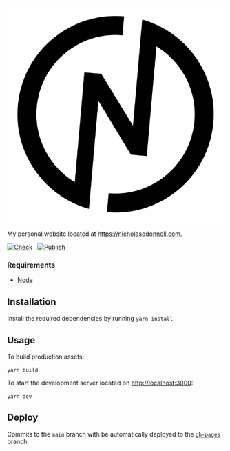 <p width="200px">
  <picture>
    <source media="(prefers-color-scheme: dark)" srcset="logo-dark.svg">
    <source media="(prefers-color-scheme: light)" srcset="logo-light.svg">
    <img src="logo-light.svg">
  </picture>
</p>

My personal website located at https://nicholasodonnell.com.

[![Check](https://github.com/nicholasodonnell/nicholasodonnell.com/actions/workflows/check.yml/badge.svg?branch=main)](https://github.com/nicholasodonnell/nicholasodonnell.com/actions/workflows/check.yml)&nbsp;&nbsp;&nbsp;[![Publish](https://github.com/nicholasodonnell/nicholasodonnell.com/actions/workflows/publish.yml/badge.svg?branch=main)](https://github.com/nicholasodonnell/nicholasodonnell.com/actions/workflows/publish.yml)

### Requirements

- [Node](https://nodejs.org/en/)

## Installation

Install the required dependencies by running `yarn install`.

## Usage

To build production assets:
```
yarn build
```

To start the development server located on [http://localhost:3000](http://localhost:3000):
```
yarn dev
```

## Deploy

Commits to the `main` branch with be automatically deployed to the [`gh-pages`](https://github.com/nicholasodonnell/nicholasodonnell.com/tree/gh-pages) branch.
